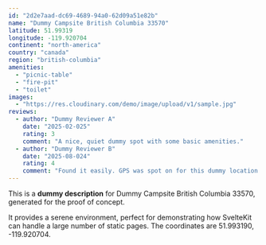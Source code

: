 ```yaml
---
id: "2d2e7aad-dc69-4689-94a0-62d09a51e82b"
name: "Dummy Campsite British Columbia 33570"
latitude: 51.99319
longitude: -119.920704
continent: "north-america"
country: "canada"
region: "british-columbia"
amenities:
  - "picnic-table"
  - "fire-pit"
  - "toilet"
images:
  - "https://res.cloudinary.com/demo/image/upload/v1/sample.jpg"
reviews:
  - author: "Dummy Reviewer A"
    date: "2025-02-025"
    rating: 3
    comment: "A nice, quiet dummy spot with some basic amenities."
  - author: "Dummy Reviewer B"
    date: "2025-08-024"
    rating: 4
    comment: "Found it easily. GPS was spot on for this dummy location."
---
```


This is a **dummy description** for Dummy Campsite British Columbia 33570, generated for the proof of concept.

It provides a serene environment, perfect for demonstrating how SvelteKit can handle a large number of static pages. The coordinates are 51.993190, -119.920704.
